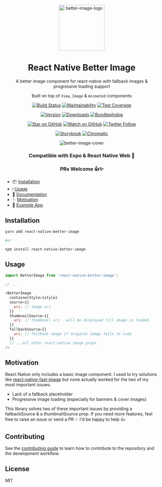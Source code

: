 <div align="center">

<img
  src="https://github.com/react-native-toolkit/react-native-better-image/raw/master/assets/logo.png"
  alt="better-image-logo"
  height="150px"
  width="150px"
/>

# React Native Better Image

A better image component for react-native with fallback images & progressive loading support

Built on top of `View`, `Image` & `Animated` components

[![Build Status][build-badge]][build]
[![Maintainability][maintainability-badge]][maintainability-url]
[![Test Coverage][coverage-badge]][coverage-url]

[![Version][version-badge]][package]
[![Downloads][downloads-badge]][npmtrends]
[![Bundlephobia][bundle-phobia-badge]][bundle-phobia]

[![Star on GitHub][github-star-badge]][github-star]
[![Watch on GitHub][github-watch-badge]][github-watch]
[![Twitter Follow][twitter-badge]][twitter]

[![Storybook][storybook-badge]][website] [![Chromatic][chromatic-badge]][chromatic]

![better-image-cover](https://github.com/react-native-toolkit/react-native-better-image/raw/master/assets/cover.gif)

### Compatible with Expo & React Native Web 🚀

### PRs Welcome 👍✨

</div>

- 📦 [Installation](#installation)
- ℹ️ [Usage](#usage)
- 📃 [Documentation][website]
- ✨ [Motivation](#motivation)
- 📱 [Example App][expo]

## Installation

```sh
yarn add react-native-better-image

#or

npm install react-native-better-image
```

## Usage

```js
import BetterImage from 'react-native-better-image';

// ...

<BetterImage
  containerStyle={style}
  source={{
    uri: // image uri
  }}
  thumbnailSource={{
    uri: // thumbnail uri - will be displayed till image is loaded
  }}
  fallbackSource={{
    uri: // fallback image if original image fails to load
  }}
  // ...all other react-native image props
/>
```

## Motivation

React Native only includes a basic image component. I used to try solutions like [react-native-fast-image](https://github.com/DylanVann/react-native-fast-image) but none actually worked for the two of my most important issues:

- Lack of a fallback placeholder
- Progressive image loading (especially for banners & cover images)

This library solves two of these important issues by providing a fallbackSource & a thumbnailSource prop. If you need more features, feel free to raise an issue or send a PR ✨ I'd be happy to help 👍

## Contributing

See the [contributing guide](CONTRIBUTING.md) to learn how to contribute to the repository and the development workflow.

## License

MIT

[build]: https://github.com/react-native-toolkit/react-native-better-image/actions
[build-badge]: https://github.com/react-native-toolkit/react-native-better-image/workflows/build/badge.svg
[coverage-badge]: https://api.codeclimate.com/v1/badges/acf5243d130542dde7c9/test_coverage
[coverage-url]: https://codeclimate.com/github/react-native-toolkit/react-native-better-image/test_coverage
[maintainability-badge]: https://api.codeclimate.com/v1/badges/acf5243d130542dde7c9/maintainability
[maintainability-url]: https://codeclimate.com/github/react-native-toolkit/react-native-better-image/maintainability
[bundle-phobia-badge]: https://badgen.net/bundlephobia/minzip/react-native-better-image
[bundle-phobia]: https://bundlephobia.com/result?p=react-native-better-image
[downloads-badge]: https://img.shields.io/npm/dm/react-native-better-image.svg
[npmtrends]: http://www.npmtrends.com/react-native-better-image
[package]: https://www.npmjs.com/package/react-native-better-image
[version-badge]: https://img.shields.io/npm/v/react-native-better-image.svg
[twitter]: https://twitter.com/dani_akash_
[twitter-badge]: https://img.shields.io/twitter/follow/dani_akash_?style=social
[github-watch-badge]: https://img.shields.io/github/watchers/react-native-toolkit/react-native-better-image.svg?style=social
[github-watch]: https://github.com/react-native-toolkit/react-native-better-image/watchers
[github-star-badge]: https://img.shields.io/github/stars/react-native-toolkit/react-native-better-image.svg?style=social
[github-star]: https://github.com/react-native-toolkit/react-native-better-image/stargazers
[storybook-badge]: https://cdn.jsdelivr.net/gh/storybookjs/brand@master/badge/badge-storybook.svg
[website]: https://betterimage.netlify.app
[chromatic-badge]: https://img.shields.io/badge/-chromatic-%23fc521f
[chromatic]: https://chromatic.com/library?appId=5f5078c6fe7d0c0022c82f06&branch=master
[expo]: https://expo.io/@daniakash/react-native-better-image-example
